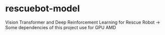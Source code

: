 # rescuebot-model

Vision Transformer and Deep Reinforcement Learning for Rescue Robot
-> Some dependencies of this project use for GPU AMD
